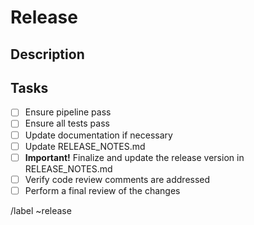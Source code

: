 # Release
<!-- Title of the merge request should contain version number, for example, Release v0.0 -->

## Description

<!-- Provide a brief description of the changes in the development branch that are ready to be merged into the master branch for release. -->

## Tasks

<!-- List the tasks required to complete the merge request. Use checkboxes to track completion. -->

- [ ] Ensure pipeline pass
- [ ] Ensure all tests pass
- [ ] Update documentation if necessary
- [ ] Update RELEASE_NOTES.md
- [ ] **Important!** Finalize and update the release version in RELEASE_NOTES.md
- [ ] Verify code review comments are addressed
- [ ] Perform a final review of the changes

<!-- Define labels below. -->

/label ~release
